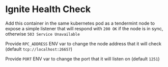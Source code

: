 # Ignite Health Check

Add this container in the same kubernetes pod as a tendermint node to expose a simple listener that will respond with `200 OK` if the node is in sync, otherwise `503 Service Unavailable`

Provide `RPC_ADDRESS` ENV var to change the node address that it will check (default `tcp://localhost:26657`)

Provide `PORT` ENV var to change the port that it will listen on (default `1251`)